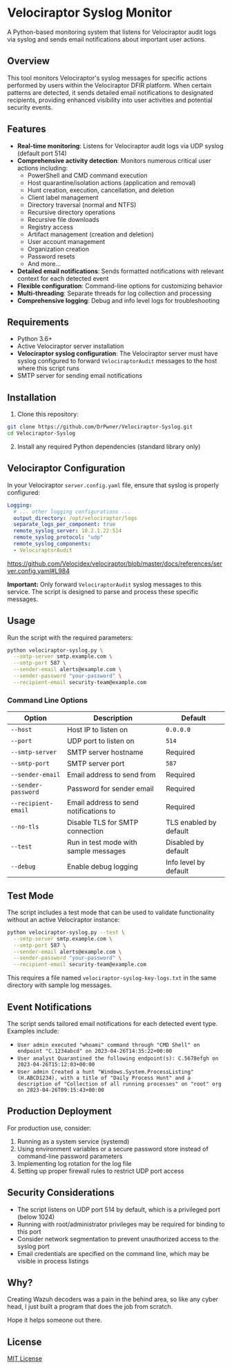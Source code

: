 # Velociraptor Syslog Monitor

A Python-based monitoring system that listens for Velociraptor audit logs via syslog and sends email notifications about important user actions.

## Overview

This tool monitors Velociraptor's syslog messages for specific actions performed by users within the Velociraptor DFIR platform. When certain patterns are detected, it sends detailed email notifications to designated recipients, providing enhanced visibility into user activities and potential security events.

## Features

- **Real-time monitoring**: Listens for Velociraptor audit logs via UDP syslog (default port 514)
- **Comprehensive activity detection**: Monitors numerous critical user actions including:
  - PowerShell and CMD command execution
  - Host quarantine/isolation actions (application and removal)
  - Hunt creation, execution, cancellation, and deletion
  - Client label management
  - Directory traversal (normal and NTFS)
  - Recursive directory operations
  - Recursive file downloads
  - Registry access
  - Artifact management (creation and deletion)
  - User account management
  - Organization creation
  - Password resets
  - And more...
- **Detailed email notifications**: Sends formatted notifications with relevant context for each detected event
- **Flexible configuration**: Command-line options for customizing behavior
- **Multi-threading**: Separate threads for log collection and processing
- **Comprehensive logging**: Debug and info level logs for troubleshooting

## Requirements

- Python 3.6+
- Active Velociraptor server installation
- **Velociraptor syslog configuration**: The Velociraptor server must have syslog configured to forward `VelociraptorAudit` messages to the host where this script runs
- SMTP server for sending email notifications

## Installation

1. Clone this repository:
```bash
git clone https://github.com/DrPwner/Velociraptor-Syslog.git
cd Velociraptor-Syslog
```

2. Install any required Python dependencies (standard library only)

## Velociraptor Configuration

In your Velociraptor `server.config.yaml` file, ensure that syslog is properly configured:

```yaml
Logging:
  # ... other logging configurations ...
  output_directory: /opt/velociraptor/logs
  separate_logs_per_component: true
  remote_syslog_server: 10.2.1.22:514
  remote_syslog_protocol: "udp"
  remote_syslog_components:
  - VelociraptorAudit
```
https://github.com/Velocidex/velociraptor/blob/master/docs/references/server.config.yaml#L984

**Important:** Only forward `VelociraptorAudit` syslog messages to this service. The script is designed to parse and process these specific messages.

## Usage

Run the script with the required parameters:

```bash
python velociraptor-syslog.py \
  --smtp-server smtp.example.com \
  --smtp-port 587 \
  --sender-email alerts@example.com \
  --sender-password "your-password" \
  --recipient-email security-team@example.com
```

### Command Line Options

| Option | Description | Default |
|--------|-------------|---------|
| `--host` | Host IP to listen on | `0.0.0.0` |
| `--port` | UDP port to listen on | `514` |
| `--smtp-server` | SMTP server hostname | Required |
| `--smtp-port` | SMTP server port | `587` |
| `--sender-email` | Email address to send from | Required |
| `--sender-password` | Password for sender email | Required |
| `--recipient-email` | Email address to send notifications to | Required |
| `--no-tls` | Disable TLS for SMTP connection | TLS enabled by default |
| `--test` | Run in test mode with sample messages | Disabled by default |
| `--debug` | Enable debug logging | Info level by default |

## Test Mode

The script includes a test mode that can be used to validate functionality without an active Velociraptor instance:

```bash
python velociraptor-syslog.py --test \
  --smtp-server smtp.example.com \
  --smtp-port 587 \
  --sender-email alerts@example.com \
  --sender-password "your-password" \
  --recipient-email security-team@example.com
```

This requires a file named `velociraptor-syslog-key-logs.txt` in the same directory with sample log messages.

## Event Notifications

The script sends tailored email notifications for each detected event type. Examples include:

- `User admin executed "whoami" command through "CMD Shell" on endpoint "C.1234abcd" on 2023-04-26T14:35:22+00:00`
- `User analyst Quarantined the following endpoint(s): C.5678efgh on 2023-04-26T15:12:03+00:00`
- `User admin Created a hunt "Windows.System.ProcessListing" (H.ABCD1234), with a title of "Daily Process Hunt" and a description of "Collection of all running processes" on "root" org on 2023-04-26T09:15:43+00:00`

## Production Deployment

For production use, consider:

1. Running as a system service (systemd)
2. Using environment variables or a secure password store instead of command-line password parameters
3. Implementing log rotation for the log file
4. Setting up proper firewall rules to restrict UDP port access

## Security Considerations

- The script listens on UDP port 514 by default, which is a privileged port (below 1024)
- Running with root/administrator privileges may be required for binding to this port
- Consider network segmentation to prevent unauthorized access to the syslog port
- Email credentials are specified on the command line, which may be visible in process listings

## Why?

Creating Wazuh decoders was a pain in the behind area, so like any cyber head, I just built a program that does the job from scratch.

Hope it helps someone out there.

## License

[MIT License](LICENSE)

